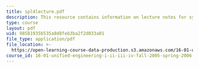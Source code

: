 ```yaml
---
title: spl4lecture.pdf
description: This resource contains information on lecture notes for systems problem 4.
type: course
layout: pdf
uid: 98581935b535a8d8feb3ba2f2d033a01
file_type: application/pdf
file_location: >-
  https://open-learning-course-data-production.s3.amazonaws.com/16-01-unified-engineering-i-ii-iii-iv-fall-2005-spring-2006/98581935b535a8d8feb3ba2f2d033a01_spl4lecture.pdf
course_id: 16-01-unified-engineering-i-ii-iii-iv-fall-2005-spring-2006
---
```

